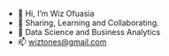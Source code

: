 - 👋 Hi, I’m Wiz Ofuasia
- 👀 Sharing, Learning and Collaborating.
- 🌱 Data Science and Business Analytics
- 📫 wiztones@gmail.com
